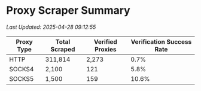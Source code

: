 # Proxy Scraper Summary

_Last Updated: 2025-04-28 09:12:55_

| Proxy Type | Total Scraped | Verified Proxies | Verification Success Rate |
|------------|--------------|------------------|--------------------------|
| HTTP | 311,814 | 2,273 | 0.7% |
| SOCKS4 | 2,100 | 121 | 5.8% |
| SOCKS5 | 1,500 | 159 | 10.6% |
